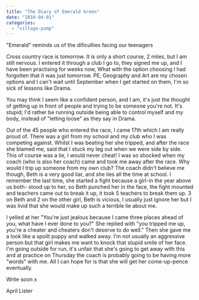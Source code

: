 ```yaml
---
title: "The Diary of Emerald Green"
date: "2010-04-01"
categories: 
  - "village-pump"
---
```


"Emerald" reminds us of the dificulties facing our teenagers

Cross country race is tomorrow. It is only a short course, 2 miles, but I am still nervous. I entered it through a club I go to, they signed me up, and I have been practising for weeks now, What with the option choosing I had forgotten that it was just tomorrow. PE, Geography and Art are my chosen options and I can't wait until September when I get started on them, I'm so sick of lessons like Drama.

You may think I seem like a confident person, and I am, it's just the thought of getting up in front of people and trying to be someone you're not. It's stupid; I'd rather be running outside being able to control myself and my body, instead of "letting loose" as they say in Drama.

Out of the 45 people who entered the race, I came 17th which I am really proud of. There was a girl from my school and my club who I was competing against. Whilst I was beating her she tripped, and after the race she blamed me, said that I stuck my leg out when we were side by side. This of course was a lie, I would never cheat! I was so shocked when my coach (who is also her coach) came and took me away after the race. Why would I trip up someone from my own club? The coach didn't believe me though, Beth is a very good liar, and she lies all the time at school. I remember the last time, she started a fight because a girl-in the year above us both- stood up to her, so Beth punched her in the face, the fight mounted and teachers came out to break it up, it took 5 teachers to break them up. 3 on Beth and 2 on the other girl, Beth is vicious, I usually just ignore her but I was livid that she would make up such a terrible lie about me.

I yelled at her "You're just jealous because I came three places ahead of you, what have I ever done to you?" She replied with "you tripped me up, you're a cheater and cheaters don't deserve to do well." Then she gave me a look like a spoilt puppy and walked away. I'm not usually an aggressive person but that girl makes me want to knock that stupid smile of her face. I'm going outside for run, it's unfair that she's going to get away with this and at practice on Thursday the coach is probably going to be having more "words" with me. All I can hope for is that she will get her come-up-pence eventually.

Write soon x

April Lister
